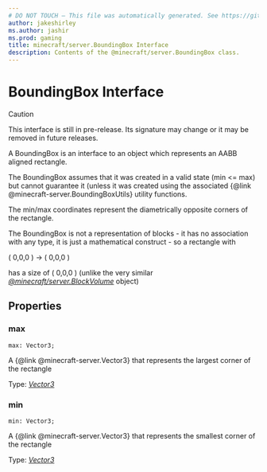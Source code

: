 ```yaml
---
# DO NOT TOUCH — This file was automatically generated. See https://github.com/mojang/minecraftapidocsgenerator to modify descriptions, examples, etc.
author: jakeshirley
ms.author: jashir
ms.prod: gaming
title: minecraft/server.BoundingBox Interface
description: Contents of the @minecraft/server.BoundingBox class.
---
```

# BoundingBox Interface

> [!CAUTION]
> This interface is still in pre-release.  Its signature may change or it may be removed in future releases.

A BoundingBox is an interface to an object which represents an AABB aligned rectangle.  

The BoundingBox assumes that it was created in a valid state (min <= max) but cannot guarantee it (unless it was created using the associated {@link @minecraft-server.BoundingBoxUtils} utility functions.

The min/max coordinates represent the diametrically opposite corners of the rectangle.

The BoundingBox is not a representation of blocks - it has no association with any type, it is just a mathematical construct - so a rectangle with

( 0,0,0 ) -> ( 0,0,0 )

has a size of ( 0,0,0 ) (unlike the very similar [*@minecraft/server.BlockVolume*](../../minecraft/server/BlockVolume.md) object)

## Properties

### **max**
`max: Vector3;`

A {@link @minecraft-server.Vector3} that represents the largest corner of the rectangle

Type: [*Vector3*](Vector3.md)

### **min**
`min: Vector3;`

A {@link @minecraft-server.Vector3} that represents the smallest corner of the rectangle

Type: [*Vector3*](Vector3.md)
